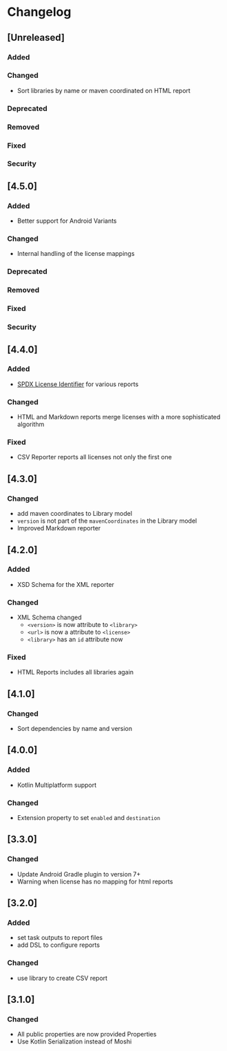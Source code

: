 # Changelog

## [Unreleased]
### Added

### Changed
- Sort libraries by name or maven coordinated on HTML report

### Deprecated

### Removed

### Fixed

### Security

## [4.5.0]
### Added
- Better support for Android Variants

### Changed
- Internal handling of the license mappings

### Deprecated

### Removed

### Fixed

### Security

## [4.4.0]
### Added
- [SPDX License Identifier](https://spdx.org/licenses/) for various reports

### Changed
- HTML and Markdown reports merge licenses with a more sophisticated algorithm

### Fixed
- CSV Reporter reports all licenses not only the first one

## [4.3.0]
### Changed
- add maven coordinates to Library model
- `version` is not part of the `mavenCoordinates` in the Library model
- Improved Markdown reporter

## [4.2.0]
### Added
- XSD Schema for the XML reporter

### Changed
- XML Schema changed
  - `<version>` is now attribute to `<library>`
  - `<url>` is now a attribute to `<license>`
  - `<library>` has an `id` attribute now

### Fixed
- HTML Reports includes all libraries again

## [4.1.0]
### Changed
- Sort dependencies by name and version

## [4.0.0]
### Added
- Kotlin Multiplatform support

### Changed
- Extension property to set `enabled` and `destination`

## [3.3.0]
### Changed
- Update Android Gradle plugin to version 7+
- Warning when license has no mapping for html reports

## [3.2.0]
### Added
- set task outputs to report files
- add DSL to configure reports

### Changed
- use library to create CSV report

## [3.1.0]
### Changed
- All public properties are now provided Properties
- Use Kotlin Serialization instead of Moshi
